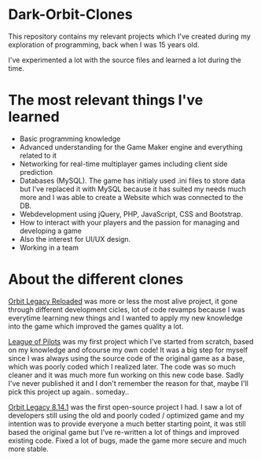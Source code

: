 # Dark-Orbit-Clones
This repository contains my relevant projects which I've created during my exploration of programming, back when I was 15 years old.

I've experimented a lot with the source files and learned a lot during the time. 
# The most relevant things I've learned
* Basic programming knowledge
* Advanced understanding for the Game Maker engine and everything related to it
* Networking for real-time multiplayer games including client side prediction
* Databases (MySQL). The game has initialy used .ini files to store data but I've replaced it with MySQL because it has suited my needs much more and I was able to create a Website which was connected to the DB.
* Webdevelopment using jQuery, PHP, JavaScript, CSS and Bootstrap.
* How to interact with your players and the passion for managing and developing a game
* Also the interest for UI/UX design.
* Working in a team


# About the different clones

[Orbit Legacy Reloaded](https://github.com/ignaskavaliauskas/Dark-Orbit-Clones/tree/master/Orbit%20Legacy%20Reloaded) was more or less the most alive project, it gone through different development cicles, lot of code revamps because I was everytime learning new things and I wanted to apply my new knowledge into the game which improved the games quality a lot. 


[League of Pilots](https://github.com/ignaskavaliauskas/Dark-Orbit-Clones/tree/master/League%20of%20Pilots) was my first project which I've started from scratch, based on my knowledge and ofcourse my own code! It was a big step for myself since I was always using the source code of the original game as a base, which was poorly coded which I realized later. The code was so much cleaner and it was much more fun working on this new code base. Sadly I've never published it and I don't remember the reason for that, maybe I'll pick this project up again.. someday..

[Orbit Legacy 8.14.1](https://github.com/ignaskavaliauskas/Dark-Orbit-Clones/tree/master/Orbit%20Legacy%208.14.1) was the first open-source project I had. I saw a lot of developers still using the old and poorly coded / optimized game and my intention was to provide everyone a much better starting point, it was still based the original game but I've re-written a lot of things and improved existing code. Fixed a lot of bugs, made the game more secure and much more stable.
